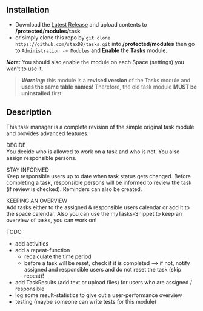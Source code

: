 ## Installation

- Download the [Latest Release](https://github.com/staxDB/tasks/releases/latest) and upload contents to **/protected/modules/task**
- or simply clone this repo by `git clone https://github.com/staxDB/tasks.git` into **/protected/modules**
then go to `Administration -> Modules` and **Enable** the **Tasks** module.

**_Note:_** You should also enable the module on each Space (settings) you wan't to use it.

> **_Warning:_** this module is a **revised version** of the Tasks module and **uses the same table names!** Therefore, the old task module **MUST be uninstalled** first.


## Description
This task manager is a complete revision of the simple original task module and provides advanced features.

DECIDE  
You decide who is allowed to work on a task and who is not. You also assign responsible persons.

STAY INFORMED  
Keep responsible users up to date when task status gets changed. Before completing a task, responsible persons will be informed to review the task (if review is checked).
Reminders can also be created.

KEEPING AN OVERVIEW  
Add tasks either to the assigned & responsible users calendar or add it to the space calendar.
Also you can use the myTasks-Snippet to keep an overview of tasks, you can work on!

TODO
- add activities
- add a repeat-function
    - recalculate the time period
    - before a task will be reset, check if it is completed --> if not, notify assigned and responsible users and do not reset the task (skip repeat)!
- add TaskResults (add text or upload files) for users who are assigned / responsible
- log some result-statistics to give out a user-performance overview
- testing (maybe someone can write tests for this module)
